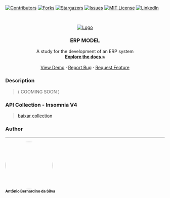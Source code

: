 [![Contributors][contributors-shield]][contributors-url]
[![Forks][forks-shield]][forks-url]
[![Stargazers][stars-shield]][stars-url]
[![Issues][issues-shield]][issues-url]
[![MIT License][license-shield]][license-url]
[![LinkedIn][linkedin-shield]][linkedin-url]

<!-- PROJECT LOGO -->
<br />
<p align="center">
  <a href="https://github.com/Tonybsilva-dev/SocialHeat">
    <img src="https://i.imgur.com/L2P1ubu.png" alt="Logo">
  </a>

  <h3 align="center">ERP MODEL</h3>

  <p align="center">
    A study for the development of an ERP system
    <br />
    <a href="https://github.com/Asynnc/ERP"><strong>Explore the docs »</strong></a>
    <br />
    <br />
    <a href="https://github.com/Asynnc/ERP">View Demo</a>
    ·
    <a href="https://github.com/Asynnc/ERP/issues">Report Bug</a>
    ·
    <a href="https://github.com/Asynnc/ERP/issues">Request Feature</a>
  </p>
</p>

### Description

> ( COOMING SOON )


### API Collection - Insomnia V4

> [baixar collection](https://drive.google.com/drive/folders/1qaH3pZYPBKfcf47EjiTZwqoQka9Y4J0X?usp=sharing)

<!-- CONTACT -->
### Author
---

<a href="https://dev.to/tonybsilvadev">
 <img style="border-radius: 50%;" src="https://avatars.githubusercontent.com/u/54373473?v=4" width="150px;" alt=""/>
 <br />
 <sub><b>Antônio Bernardino da Silva</b></sub></a> <a href="https://dev.to/tonybsilvadev/" title="Medium".</a>

<!-- MARKDOWN LINKS & IMAGES -->
<!-- https://www.markdownguide.org/basic-syntax/#reference-style-links -->
[contributors-shield]: https://img.shields.io/github/contributors/Asynnc/ERP.svg?style=for-the-badge
[contributors-url]: https://github.com/Asynnc/ERP/graphs/contributors
[forks-shield]: https://img.shields.io/github/forks/Asynnc/ERP.svg?style=for-the-badge
[forks-url]: https://github.com/Asynnc/ERP/network/members
[stars-shield]: https://img.shields.io/github/stars/Asynnc/ERP.svg?style=for-the-badge
[stars-url]: https://github.com/Asynnc/ERP/stargazers
[issues-shield]: https://img.shields.io/github/issues/Asynnc/ERP.svg?style=for-the-badge
[issues-url]: https://github.com/Asynnc/ERP/issues
[license-shield]: https://img.shields.io/github/license/Asynnc/ERP.svg?style=for-the-badge
[license-url]: https://github.com/Asynnc/ERP/blob/master/LICENSE.md
[linkedin-shield]: https://img.shields.io/badge/-LinkedIn-black.svg?style=for-the-badge&logo=linkedin&colorB=555
[linkedin-url]: https://linkedin.com/in/tony-silva/
